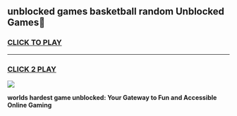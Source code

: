 
## unblocked games basketball random Unblocked Games👋
<h3>
<a href="https://premium.freeplayer.one?title=unblocked_games_basketball_random&ref=16F">CLICK TO PLAY</a></h3>
<hr>

<h3>
<a href="https://premium.freeplayer.one?title=unblocked_games_basketball_random&ref=16F">CLICK 2 PLAY</a>
  
</h3>

<a href="https://premium.freeplayer.one?title=unblocked_games_basketball_random&ref=16F/"><img src="https://clearcache.store/games.png"></a>


**worlds hardest game unblocked: Your Gateway to Fun and Accessible Online Gaming**
